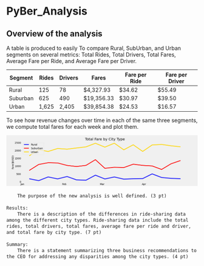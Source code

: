 # PyBer_Analysis


## Overview of the analysis

 A table is produced to easily To compare Rural, SubUrban, and Urban segments on several metrics: Total Rides, Total Drivers, Total Fares, Average Fare per Ride, and Average Fare per Driver. 


|Segment 	|Rides 	|Drivers 	|Fares 	|Fare per Ride 	|Fare per Driver|
|---		|---		|---		|---		|---		|---		|
|Rural 	|125 		|78 		|$4,327.93 	|$34.62 	|$55.49|
|Suburban 	|625 		|490 		|$19,356.33 	|$30.97 	|$39.50|
|Urban 	|1,625 	|2,405 	|$39,854.38 	|$24.53 	|$16.57|


 To see how revenue changes over time in each of the same three segments, we compute total fares for each week and plot them.

![Here's the graph.](/analysis/Fig8.png)



        The purpose of the new analysis is well defined. (3 pt)

    Results:
        There is a description of the differences in ride-sharing data among the different city types. Ride-sharing data include the total rides, total drivers, total fares, average fare per ride and driver, and total fare by city type. (7 pt)

    Summary:
        There is a statement summarizing three business recommendations to the CEO for addressing any disparities among the city types. (4 pt)
